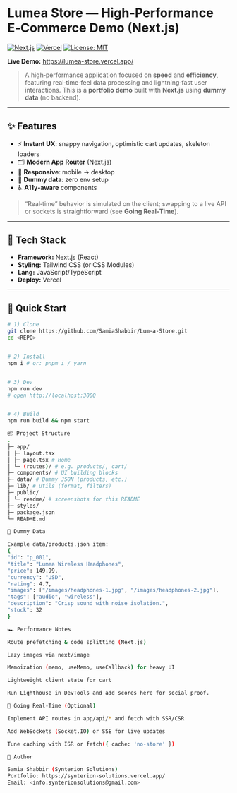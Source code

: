 # Lumea Store — High‑Performance E‑Commerce Demo (Next.js)


[![Next.js](https://img.shields.io/badge/Next.js-Framework-black?logo=nextdotjs)](#)
[![Vercel](https://img.shields.io/badge/Deployed_on-Vercel-black?logo=vercel)](#)
[![License: MIT](https://img.shields.io/badge/License-MIT-blue.svg)](#)


**Live Demo:** https://lumea-store.vercel.app/


> A high‑performance application focused on **speed** and **efficiency**, featuring real‑time‑feel data processing and lightning‑fast user interactions. This is a **portfolio demo** built with **Next.js** using **dummy data** (no backend).


---


## ✨ Features
- ⚡ **Instant UX**: snappy navigation, optimistic cart updates, skeleton loaders
- 🗂️ **Modern App Router** (Next.js)
- 📱 **Responsive**: mobile → desktop
- 🧪 **Dummy data**: zero env setup
- ♿ **A11y‑aware** components


> “Real‑time” behavior is simulated on the client; swapping to a live API or sockets is straightforward (see **Going Real‑Time**).


---


## 🧰 Tech Stack
- **Framework:** Next.js (React)
- **Styling:** Tailwind CSS (or CSS Modules)
- **Lang:** JavaScript/TypeScript
- **Deploy:** Vercel


---


## 🚀 Quick Start
```bash
# 1) Clone
git clone https://github.com/SamiaShabbir/Lum-a-Store.git
cd <REPO>


# 2) Install
npm i # or: pnpm i / yarn


# 3) Dev
npm run dev
# open http://localhost:3000


# 4) Build
npm run build && npm start

📦 Project Structure
.
├─ app/
│ ├─ layout.tsx
│ ├─ page.tsx # Home
│ └─ (routes)/ # e.g. products/, cart/
├─ components/ # UI building blocks
├─ data/ # Dummy JSON (products, etc.)
├─ lib/ # utils (format, filters)
├─ public/
│ └─ readme/ # screenshots for this README
├─ styles/
├─ package.json
└─ README.md

🧪 Dummy Data

Example data/products.json item:
{
"id": "p_001",
"title": "Lumea Wireless Headphones",
"price": 149.99,
"currency": "USD",
"rating": 4.7,
"images": ["/images/headphones-1.jpg", "/images/headphones-2.jpg"],
"tags": ["audio", "wireless"],
"description": "Crisp sound with noise isolation.",
"stock": 32
}

🏎️ Performance Notes

Route prefetching & code splitting (Next.js)

Lazy images via next/image

Memoization (memo, useMemo, useCallback) for heavy UI

Lightweight client state for cart

Run Lighthouse in DevTools and add scores here for social proof.

🔌 Going Real‑Time (Optional)

Implement API routes in app/api/* and fetch with SSR/CSR

Add WebSockets (Socket.IO) or SSE for live updates

Tune caching with ISR or fetch({ cache: 'no-store' })

👤 Author

Samia Shabbir (Synterion Solutions)
Portfolio: https://synterion-solutions.vercel.app/
Email: <info.synterionsolutions@gmail.com>